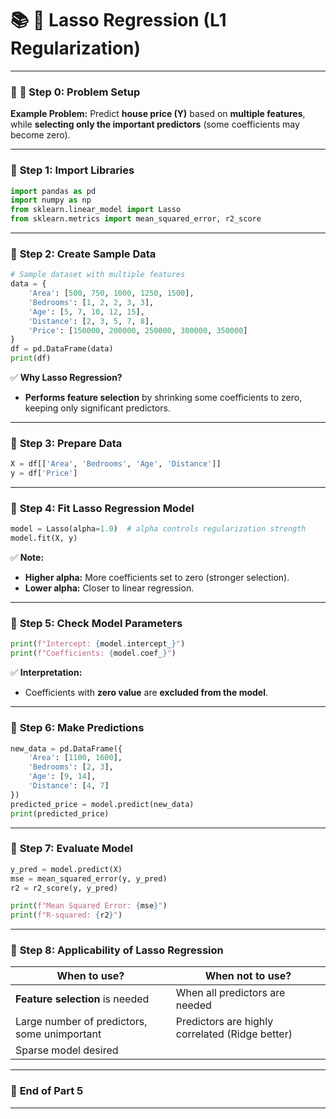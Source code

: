# 📚 **🌟 Lasso Regression (L1 Regularization)**

---

### 📝 **🔹 Step 0: Problem Setup**

**Example Problem:**
Predict **house price (Y)** based on **multiple features**, while **selecting only the important predictors** (some coefficients may become zero).

---

### 🔹 **Step 1: Import Libraries**

```python
import pandas as pd
import numpy as np
from sklearn.linear_model import Lasso
from sklearn.metrics import mean_squared_error, r2_score
```

---

### 🔹 **Step 2: Create Sample Data**

```python
# Sample dataset with multiple features
data = {
    'Area': [500, 750, 1000, 1250, 1500],
    'Bedrooms': [1, 2, 2, 3, 3],
    'Age': [5, 7, 10, 12, 15],
    'Distance': [2, 3, 5, 7, 8],
    'Price': [150000, 200000, 250000, 300000, 350000]
}
df = pd.DataFrame(data)
print(df)
```

✅ **Why Lasso Regression?**

* **Performs feature selection** by shrinking some coefficients to zero, keeping only significant predictors.

---

### 🔹 **Step 3: Prepare Data**

```python
X = df[['Area', 'Bedrooms', 'Age', 'Distance']]
y = df['Price']
```

---

### 🔹 **Step 4: Fit Lasso Regression Model**

```python
model = Lasso(alpha=1.0)  # alpha controls regularization strength
model.fit(X, y)
```

✅ **Note:**

* **Higher alpha:** More coefficients set to zero (stronger selection).
* **Lower alpha:** Closer to linear regression.

---

### 🔹 **Step 5: Check Model Parameters**

```python
print(f"Intercept: {model.intercept_}")
print(f"Coefficients: {model.coef_}")
```

✅ **Interpretation:**

* Coefficients with **zero value** are **excluded from the model**.

---

### 🔹 **Step 6: Make Predictions**

```python
new_data = pd.DataFrame({
    'Area': [1100, 1600],
    'Bedrooms': [2, 3],
    'Age': [9, 14],
    'Distance': [4, 7]
})
predicted_price = model.predict(new_data)
print(predicted_price)
```

---

### 🔹 **Step 7: Evaluate Model**

```python
y_pred = model.predict(X)
mse = mean_squared_error(y, y_pred)
r2 = r2_score(y, y_pred)

print(f"Mean Squared Error: {mse}")
print(f"R-squared: {r2}")
```

---

### 🔹 **Step 8: Applicability of Lasso Regression**

| **When to use?**                             | **When not to use?**                            |
| -------------------------------------------- | ----------------------------------------------- |
| **Feature selection** is needed              | When all predictors are needed                  |
| Large number of predictors, some unimportant | Predictors are highly correlated (Ridge better) |
| Sparse model desired                         |                                                 |

---

### 📝 **End of Part 5**

---
